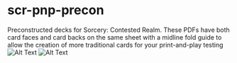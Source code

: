 # scr-pnp-precon
Preconstructed decks for Sorcery: Contested Realm. These PDFs have both card faces and card backs on the same sheet with a midline fold guide to allow the creation of more traditional cards for your print-and-play testing
![Alt Text](_pages.gif)
![Alt Text](_process.gif)
